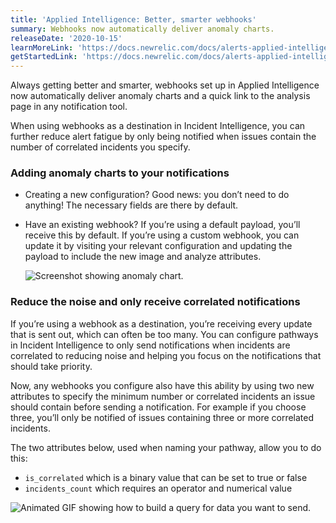 ```yaml
---
title: 'Applied Intelligence: Better, smarter webhooks'
summary: Webhooks now automatically deliver anomaly charts.
releaseDate: '2020-10-15'
learnMoreLink: 'https://docs.newrelic.com/docs/alerts-applied-intelligence/applied-intelligence/incident-intelligence/get-started-incident-intelligence#3-configure-pathways'
getStartedLink: 'https://docs.newrelic.com/docs/alerts-applied-intelligence/applied-intelligence/proactive-detection/proactive-detection-applied-intelligence#webhook'
---
```


Always getting better and smarter, webhooks set up in Applied Intelligence now automatically deliver anomaly charts and a quick link to the analysis page in any notification tool.

When using webhooks as a destination in Incident Intelligence, you can further reduce alert fatigue by only being notified when issues contain the number of correlated incidents you specify.

### Adding anomaly charts to your notifications

- Creating a new configuration? Good news: you don’t need to do anything! The necessary fields are there by default.
- Have an existing webhook? If you’re using a default payload, you’ll receive this by default. If you’re using a custom webhook, you can update it by visiting your relevant configuration and updating the payload to include the new image and analyze attributes.

  ![Screenshot showing anomaly chart.](/images/whats_new_webhook_1.webp 'whats_new_webhook_1.webp')

### Reduce the noise and only receive correlated notifications

If you’re using a webhook as a destination, you’re receiving every update that is sent out, which can often be too many. You can configure pathways in Incident Intelligence to only send notifications when incidents are correlated to reducing noise and helping you focus on the notifications that should take priority.

Now, any webhooks you configure also have this ability by using two new attributes to specify the minimum number or correlated incidents an issue should contain before sending a notification. For example if you choose three, you’ll only be notified of issues containing three or more correlated incidents.

The two attributes below, used when naming your pathway, allow you to do this:

- `is_correlated` which is a binary value that can be set to true or false
- `incidents_count` which requires an operator and numerical value

![Animated GIF showing how to build a query for data you want to send.](/images/whats_new_webhook_2.gif 'whats_new_webhook_2.gif')
